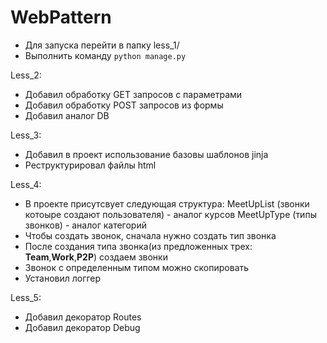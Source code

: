 # WebPattern
* Для запуска перейти в папку less_1/
* Выполнить команду `python manage.py`

Less_2:
* Добавил обработку GET запросов c параметрами
* Добавил обработку POST запросов из формы
* Добавил аналог DB

Less_3:
* Добавил в проект использование базовы шаблонов jinja
* Реструктурировал файлы html

Less_4:
* В проекте присутсвует следующая структура:
  MeetUpList (звонки котоыре создают пользователя) - аналог курсов
  MeetUpType (типы звонков) - аналог категорий
* Чтобы создать звонок, сначала нужно создать тип звонка
* После создания типа звонка(из предложенных трех: **Team**,**Work**,**P2P**) создаем звонки
* Звонок с определенным типом можно скопировать
* Установил логгер

Less_5:
* Добавил декоратор Routes
* Добавил декоратор Debug
  